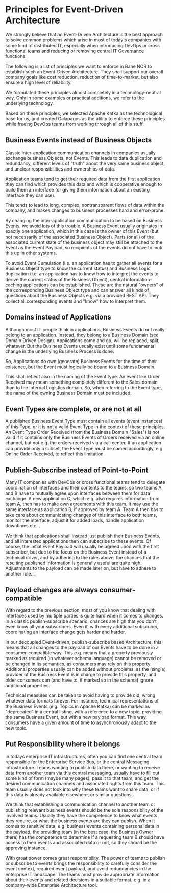 # Principles for Event-Driven Architecture

We strongly believe that an Event-Driven Architecture is the best approach to solve common problems which arise in most of today's companies with some kind of distributed IT, especially when introducing DevOps or cross functional teams and reducing or removing central IT Governance functions.

The following is a list of principles we want to enforce in Bane NOR to establish such an Event-Driven Architecture. They shall support our overall company goals like cost reduction, reduction of time-to-market, but also ensure a high level of reliability.

We formulated these principles almost completely in a technology-neutral way. Only in some examples or practical additions, we refer to the underlying technology.

Based on these principles, we selected Apache Kafka as the technological base for us, and created Galapagos as the utility to enforce these principles while freeing DevOps teams from working through all of this stuff.

## Business Events instead of Business Objects

Classic inter-application communication channels in companies usually exchange business Objects, not Events. This leads to data duplication and redundancy, different levels of "truth" about the very same business object, and unclear responsibilities and ownerships of data.

Application teams tend to get their required data from the first application they can find which provides this data and which is cooperative enough to build them an interface (or giving them information about an existing interface they can use).

This tends to lead to long, complex, nontransparent flows of data within the company, and makes changes to business processes hard and error-prone.

By changing the inter-application communication to be based on Business Events, we avoid lots of this trouble. A Business Event usually originates in exactly one application, which in this case is the owner of this Event (but not necessarily of the associated Business Object). Parts (or all) of the associated current state of the business object may still be attached to the Event as the Event Payload, so recipients of the events do not have to look this up in other systems.

To avoid Event Cumulation (i.e. an application has to gather all events for a Business Object type to know the current status) and Business Logic duplication (i.e. an application has to know how to interpret the events to derive the current status of the Business Object), central information-caching applications can be established. These are the natural "owners" of the corresponding Business Object type and can answer all kinds of questions about the Business Objects e.g. via a provided REST API. They collect all corresponding events and "know" how to interpret them.

## Domains instead of Applications

Although most IT people think in applications, Business Events do not really belong to an application. Instead, they belong to a Business Domain (see Domain Driven Design). Applications come and go, will be replaced, split, whatever. But the Business Events usually exist until some fundamental change in the underlying Business Process is done.

So, Applications do own (generate) Business Events for the time of their existence, but the Event must logically be bound to a Business Domain.

This shall reflect also in the naming of the Event type. An event like Order Received may mean something completely different to the Sales domain than to the Internal Logistics domain. So, when referring to the Event type, the name of the owning Business Domain must be included.

## Event Types are complete, or are not at all

A published Business Event Type must contain all events (event instances) of this Type, or it is not a valid Event Type in the context of these principles. An Event Type Order Received (from the Business Domain "Sales") is not valid if it contains only the Business Events of Orders received via an online channel, but not e.g. the orders received via a call center. If an application can provide only a subset, the Event Type must be named accordingly, e.g. Online Order Received, to reflect this limitation.

## Publish-Subscribe instead of Point-to-Point

Many IT companies with DevOps or cross functional teams tend to delegate coordination of interfaces and their contents to the teams, so two teams A and B have to mutually agree upon interfaces between them for data exchange. A new application C, which e.g. also requires information from team A, then has to make own agreements with this team. It may use the same interface as application B, if approved by team A. Team A then has to take care about communicating changes of this interface to both teams, monitor the interface, adjust it for added loads, handle application downtimes etc...

We think that applications shall instead just publish their Business Events, and all interested applications then can subscribe to these events. Of course, the initial Event Payload will usually be agreed upon with the first subscriber, but due to the focus on the Business Event instead of a technical driver, and by adhering to the rules above, the chances that the resulting published information is generally useful are quite high. Adjustments to the payload can be made later on, but have to adhere to another rule...

## Payload changes are always consumer-compatible

With regard to the previous section, most of you know that dealing with interfaces used by multiple parties is quite hard when it comes to changes. In a classic publish-subscribe scenario, chances are high that you don't even know all your subscribers. Even if, with every additional subscriber, coordinating an interface change gets harder and harder.

In our decoupled Event-driven, publish-subscribe based Architecture, this means that all changes to the payload of our Events have to be done in a consumer-compatible way. This e.g. means that a property previously marked as required (in whatever schema language) cannot be removed or be changed in its semantics, as consumers may rely on this property. Additional properties usually can be added without problems, as the (single) provider of the Business Event is in charge to provide this property, and older consumers can (and have to, if marked so in the schema) ignore additional properties.

Technical measures can be taken to avoid having to provide old, wrong, whatever data formats forever. For instance, technical representations of the Business Events (e.g. Topics in Apache Kafka) can be marked as "deprecated" in a central listing, with a reference to a new topic, providing the same Business Event, but with a new payload format. This way, consumers have a given amount of time to asynchronously adapt to the new topic.

## Put Responsibility where it belongs

In todays enterprise IT infrastructures, often you can find one central team responsible for the Enterprise Service Bus, or the central Messaging infrastructure. Teams wanting to publish data there, or wanting to receive data from another team via this central messaging, usually have to fill out some kind of form (maybe many pages), pass it to that team, and get the desired communication channels and associated rights from this team. This team usually does not look into why these teams want to share data, or if this data is already available elsewhere, or similar questions.

We think that establishing a communication channel to another team or publishing relevant business events should be the sole responsibility of the involved teams. Usually they have the competence to know what events they require, or what the business events are they can publish. When it comes to sensitive data, e.g. business events containing personal data in the payload, the providing team (in the best case, the Business Owner there) has the competence to determine if a requesting team B should have access to their events and associated data or not, so they should be the approving instance.

With great power comes great responsibility. The power of teams to publish or subscribe to events brings the responsibility to carefully consider the event context, required event payload, and avoid redundancies in the enterprise IT landscape. The teams must provide appropriate information about their events and related decisions in a suitable format, e.g. in a company-wide Enterprise Architecture tool.

